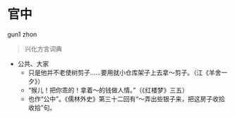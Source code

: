 # 官中
gun1 zhon
> 兴化方言词典
- 公共、大家
  - 只是他并不老使树剪子……要用就小仓库架子上去拿～剪子。（江《羊舍一夕》）
  - “猴儿！把你乖的！拿着～的钱做人情。”（《红楼梦》三五）
  - 也作“公中”。《儒林外史》第三十二回有“～弄出些银子来，把这房子收拾收拾”句。
